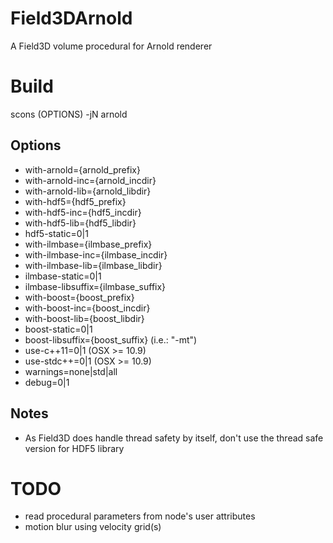 # Field3DArnold
A Field3D volume procedural for Arnold renderer

# Build
scons (OPTIONS) -jN arnold

## Options
- with-arnold={arnold_prefix}
- with-arnold-inc={arnold_incdir}
- with-arnold-lib={arnold_libdir}
- with-hdf5={hdf5_prefix}
- with-hdf5-inc={hdf5_incdir}
- with-hdf5-lib={hdf5_libdir}
- hdf5-static=0|1
- with-ilmbase={ilmbase_prefix}
- with-ilmbase-inc={ilmbase_incdir}
- with-ilmbase-lib={ilmbase_libdir}
- ilmbase-static=0|1
- ilmbase-libsuffix={ilmbase_suffix}
- with-boost={boost_prefix}
- with-boost-inc={boost_incdir}
- with-boost-lib={boost_libdir}
- boost-static=0|1
- boost-libsuffix={boost_suffix} (i.e.: "-mt")
- use-c++11=0|1 (OSX >= 10.9)
- use-stdc++=0|1 (OSX >= 10.9)
- warnings=none|std|all
- debug=0|1

## Notes
- As Field3D does handle thread safety by itself, don't use the thread safe version for HDF5 library

# TODO
- read procedural parameters from node's user attributes
- motion blur using velocity grid(s)
